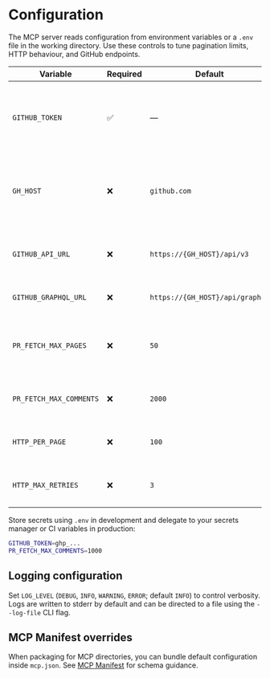 # Configuration

The MCP server reads configuration from environment variables or a `.env` file in the working directory. Use these controls to tune pagination limits, HTTP behaviour, and GitHub endpoints.

| Variable | Required | Default | Description |
| --- | --- | --- | --- |
| `GITHUB_TOKEN` | ✅ | — | GitHub personal access token scoped to read pull-request comments. |
| `GH_HOST` | ❌ | `github.com` | GitHub Enterprise hostname. Automatically derives REST/GraphQL endpoints. |
| `GITHUB_API_URL` | ❌ | `https://{GH_HOST}/api/v3` | Override REST endpoint when the default convention is incorrect. |
| `GITHUB_GRAPHQL_URL` | ❌ | `https://{GH_HOST}/api/graphql` | Override GraphQL endpoint. |
| `PR_FETCH_MAX_PAGES` | ❌ | `50` | Maximum pages fetched per PR to prevent runaway pagination. |
| `PR_FETCH_MAX_COMMENTS` | ❌ | `2000` | Cap on total review comments collected. |
| `HTTP_PER_PAGE` | ❌ | `100` | GitHub page size. Must be between 1 and 100. |
| `HTTP_MAX_RETRIES` | ❌ | `3` | Retry budget applied to transient HTTP failures. |

Store secrets using `.env` in development and delegate to your secrets manager or CI variables in production:

```bash
GITHUB_TOKEN=ghp_...
PR_FETCH_MAX_COMMENTS=1000
```

## Logging configuration

Set `LOG_LEVEL` (`DEBUG`, `INFO`, `WARNING`, `ERROR`; default `INFO`) to control verbosity. Logs are written to stderr by default and can be directed to a file using the `--log-file` CLI flag.

## MCP Manifest overrides

When packaging for MCP directories, you can bundle default configuration inside `mcp.json`. See [MCP Manifest](../reference/mcp-manifest.md) for schema guidance.
